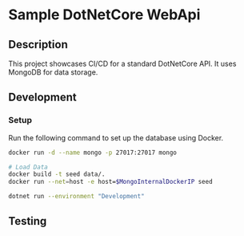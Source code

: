 # Sample DotNetCore WebApi

## Description

This project showcases CI/CD for a standard DotNetCore API. It uses MongoDB for data storage.

## Development

### Setup

Run the following command to set up the database using Docker.

```bash
docker run -d --name mongo -p 27017:27017 mongo

# Load Data
docker build -t seed data/.
docker run --net=host -e host=$MongoInternalDockerIP seed

dotnet run --environment "Development"
```


## Testing
